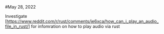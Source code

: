 #May 28, 2022

Investigate [https://www.reddit.com/r/rust/comments/je6xca/how_can_i_play_an_audio_file_in_rust/] for infomration on how to play audio via rust
